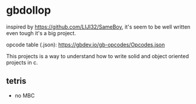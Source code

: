 # gbdollop
inspired by https://github.com/LIJI32/SameBoy, it's seem to be well written even tough it's a big project.

opcode table (.json): https://gbdev.io/gb-opcodes/Opcodes.json

This projects is a way to understand how to write solid and object oriented projects in c. 

## tetris
* no MBC